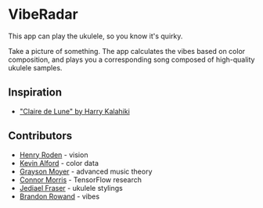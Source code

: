 # VibeRadar

This app can play the ukulele, so you know it's quirky.

Take a picture of something. The app calculates the vibes based on color composition, and plays you a corresponding song composed of high-quality ukulele samples.

## Inspiration
* ["Claire de Lune" by Harry Kalahiki](https://open.spotify.com/track/5Ms9J0bzaA4GJGM4SSm6q2)

## Contributors

* [Henry Roden](http://github.com/IsNascarASport) - vision
* [Kevin Alford](http://github.com/KevinAlford) - color data
* [Grayson Moyer](http://github.com/Gmoyer11) - advanced music theory
* [Connor Morris](http://github.com/connor3090) - TensorFlow research
* [Jediael Fraser](http://github.com/jedfras) - ukulele stylings
* [Brandon Rowand](http://www.twitter.com/wildenian_thot) - vibes
